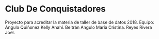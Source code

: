 # Club De Conquistadores
Proyecto para acreditar la materia de taller de base de datos 2018.
Equipo:
Angulo Quiñonez Kelly Anahí.
Beltrán Angulo María Cristina.
Reyes Rivera Joel.
